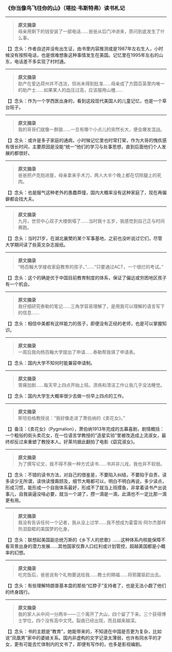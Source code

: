 ### 《你当像鸟飞往你的山》（塔拉·韦斯特弗）读书札记

---

> **原文摘录**  
> 母亲用剩下的钱安装了一部电话……爸爸从后门冲进来，质问到底发生了什么事。

【】念头：作者自述并没有出生证，由书里内容推测或是1987年左右生人，小时候没有按照电话，也是很难想象这种事情发生在美国。记忆里在1995年左右的山东，电话差不多实现了村村通。

---

> **原文摘录**  
> 助产在爱达荷州并不违法，但尚未得到批准……母亲成了方圆百英里内唯一的助产士……如果某人的血压过高，应该服用山楂……

【】念头：作为一个学西医出身的，看到这段现代美国人的儿童记忆，也是一个草台班子。

---

> **原文摘录**  
> 我的哥哥们就像一群狼……一旦有哪个小点儿的突然长大，便会爆发混战。

【】念头：或许是多子家庭的通病，小时候记忆里也时常打架，作为大哥的愧疚感有很长时间，主要原因是没能“统一”他们的学习与处事思想，直到后面他们个人发展的都很好。

---

> **原文摘录**  
> 爸爸把卢克抱进屋，母亲拿来手术刀，两人大半个晚上都在切除腿上的死肉。

【】念头：也是服气这种老外的愚蠢莽撞，国内大概率没有这种家庭了，现在再偏僻都会找大夫。

---

> **原文摘录**  
> 九月，世贸中心双子大楼倒塌了……当时我十五岁，我感觉到自己正与时间赛跑。

【】念头：当时21岁，在湖北襄樊的某个军事基地，之前也没听说过它们，尽管大学期间读了些英文杂志报纸。

---

> **原文摘录**  
> “杨百翰大学接收家庭教育的孩子。”……“只要通过ACT，一个很烂的考试。”

【】念头：这个的确是优于中国目前教育制度的体系，保证了偏远或穷困地区孩子有一个机会。

---

> **原文摘录**  
> 我仔细研究泰勒的笔记……三角学容易理解了，是用我可以理解的语言写下的信息……

【】念头：相信中美都有这样能力的孩子，即便没有正经的老师，也是可以掌握知识。

---

> **原文摘录**  
> 一周后我向杨百翰大学提出了申请……泰勒帮我填了申请表。

【】念头：国内大学不知何时能兼容申请制。

---

> **原文摘录**  
> 胃痛加剧……每天早上四点开始上班。溃疡和清洁工作让我几乎没法睡觉。

【】念头：国内大学生大概率很少去做一份早上四点的工作。

---

> **原文摘录**  
> 斯坦伯格教授说：“我好像走进了萧伯纳的《卖花女》。”

【】备注：《卖花女》（Pygmalion），萧伯纳1913年完成的五幕喜剧，剧情概括：一个粗俗的街头卖花女，在一位语言学教授的“造星实验”里被改造成上流淑女，最终却反过来重塑了教授本人。好莱坞据此翻拍了电影《窈窕淑女》。

---

> **原文摘录**  
> 为了撰写论文，我不得不换一种方式读书……书并非儿戏，我也并不软弱。

【】念头：不错的读书方法，对自己的借鉴是，不要陷入纠结，不要陷于自责，读多读少无所谓，读快读慢甭顾及，细节大略都可以，明白不明白再说，多少读点，形成习惯，能形成一个自我体系最好，形成不了就当上班摸鱼，非拿着读书产出说事儿，自我装逼没啥必要，就当一个湖了，攒一滴是一滴，此滴也不一定比那一滴更有用。

---

> **原文摘录**  
> 我没有告诉任何一个记者，我从没上过学……我不想成为霍雷肖·阿尔杰那样热泪盈眶的美国梦的化身。

【】念头：联想起美国副总统万斯的《乡下人的悲歌》……这种体系内核能保障不看背景出身的潜力发展……其他国家仅靠人口红利或计划管控，超越美国都是小概率的幻想。

---

> **原文摘录**  
> 吃完饭后，爸爸说有个礼物要送给我……教士的赐福……将邪魔驱赶出去。

【】念头：有些理解特朗普基本盘的那些“红脖子”支持者了，也是无法小觑了他们的终身践行。

---

> **原文摘录**  
> 我的家人从中间一分两半——三个离开了大山，四个留了下来。三个获得博士学位，四个没有高中文凭。裂痕已经出现，而且越来越深。

【】念头：书的主题是“教育”，她能带来的，不知道在中国是否更为复杂，比如说“凤凰男”家中的婆媳关系。国内非虚构的文字记录太薄弱，也许有同水平的才女，更有可能去忙体制内的文书了，即便有写作的，也多是影视编剧。